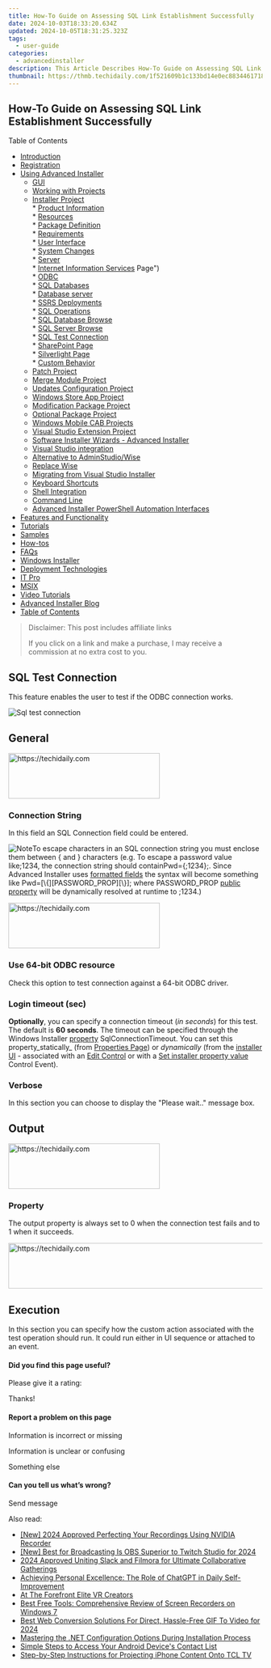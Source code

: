 ```yaml
---
title: How-To Guide on Assessing SQL Link Establishment Successfully
date: 2024-10-03T18:33:20.634Z
updated: 2024-10-05T18:31:25.323Z
tags:
  - user-guide
categories:
  - advancedinstaller
description: This Article Describes How-To Guide on Assessing SQL Link Establishment Successfully
thumbnail: https://thmb.techidaily.com/1f521609b1c133bd14e0ec883446171896f3c613d559912a6d4e6e048b474186.jpg
---
```


## How-To Guide on Assessing SQL Link Establishment Successfully

Table of Contents

* [Introduction](https://tools.techidaily.com/advancedinstaller/products/)
* [Registration](https://tools.techidaily.com/advancedinstaller/products/)
* [Using Advanced Installer](https://tools.techidaily.com/advancedinstaller/products/)  
   * [GUI](https://tools.techidaily.com/advancedinstaller/products/)  
   * [Working with Projects](https://tools.techidaily.com/advancedinstaller/products/)  
   * [Installer Project](https://tools.techidaily.com/advancedinstaller/products/)  
         * [Product Information](https://tools.techidaily.com/advancedinstaller/products/)  
         * [Resources](https://tools.techidaily.com/advancedinstaller/products/)  
         * [Package Definition](https://tools.techidaily.com/advancedinstaller/products/)  
         * [Requirements](https://tools.techidaily.com/advancedinstaller/products/)  
         * [User Interface](https://tools.techidaily.com/advancedinstaller/products/)  
         * [System Changes](https://tools.techidaily.com/advancedinstaller/products/)  
         * [Server](https://tools.techidaily.com/advancedinstaller/products/)  
                  * [Internet Information Services](https://tools.techidaily.com/advancedinstaller/products/) Page")  
                  * [ODBC](https://tools.techidaily.com/advancedinstaller/products/)  
                  * [SQL Databases](https://tools.techidaily.com/advancedinstaller/products/)  
                              * [Database server](https://tools.techidaily.com/advancedinstaller/products/)  
                              * [SSRS Deployments](https://tools.techidaily.com/advancedinstaller/products/)  
                              * [SQL Operations](https://tools.techidaily.com/advancedinstaller/products/)  
                                             * [SQL Database Browse](https://tools.techidaily.com/advancedinstaller/products/)  
                                             * [SQL Server Browse](https://tools.techidaily.com/advancedinstaller/products/)  
                                             * [SQL Test Connection](https://tools.techidaily.com/advancedinstaller/products/)  
                  * [SharePoint Page](https://tools.techidaily.com/advancedinstaller/products/)  
                  * [Silverlight Page](https://tools.techidaily.com/advancedinstaller/products/)  
         * [Custom Behavior](https://tools.techidaily.com/advancedinstaller/products/)  
   * [Patch Project](https://tools.techidaily.com/advancedinstaller/products/)  
   * [Merge Module Project](https://tools.techidaily.com/advancedinstaller/products/)  
   * [Updates Configuration Project](https://tools.techidaily.com/advancedinstaller/products/)  
   * [Windows Store App Project](https://tools.techidaily.com/advancedinstaller/products/)  
   * [Modification Package Project](https://tools.techidaily.com/advancedinstaller/products/)  
   * [Optional Package Project](https://tools.techidaily.com/advancedinstaller/products/)  
   * [Windows Mobile CAB Projects](https://tools.techidaily.com/advancedinstaller/products/)  
   * [Visual Studio Extension Project](https://tools.techidaily.com/advancedinstaller/products/)  
   * [Software Installer Wizards - Advanced Installer](https://tools.techidaily.com/advancedinstaller/products/)  
   * [Visual Studio integration](https://tools.techidaily.com/advancedinstaller/products/)  
   * [Alternative to AdminStudio/Wise](https://tools.techidaily.com/advancedinstaller/products/)  
   * [Replace Wise](https://tools.techidaily.com/advancedinstaller/products/)  
   * [Migrating from Visual Studio Installer](https://tools.techidaily.com/advancedinstaller/products/)  
   * [Keyboard Shortcuts](https://tools.techidaily.com/advancedinstaller/products/)  
   * [Shell Integration](https://tools.techidaily.com/advancedinstaller/products/)  
   * [Command Line](https://tools.techidaily.com/advancedinstaller/products/)  
   * [Advanced Installer PowerShell Automation Interfaces](https://tools.techidaily.com/advancedinstaller/products/)
* [Features and Functionality](https://tools.techidaily.com/advancedinstaller/products/)
* [Tutorials](https://tools.techidaily.com/advancedinstaller/products/)
* [Samples](https://tools.techidaily.com/advancedinstaller/products/)
* [How-tos](https://tools.techidaily.com/advancedinstaller/products/)
* [FAQs](https://tools.techidaily.com/advancedinstaller/products/)
* [Windows Installer](https://tools.techidaily.com/advancedinstaller/products/)
* [Deployment Technologies](https://tools.techidaily.com/advancedinstaller/products/)
* [IT Pro](https://tools.techidaily.com/advancedinstaller/products/)
* [MSIX](https://tools.techidaily.com/advancedinstaller/products/)
* [Video Tutorials](https://tools.techidaily.com/advancedinstaller/products/)
* [Advanced Installer Blog](https://tools.techidaily.com/advancedinstaller/products/)
* [Table of Contents](https://tools.techidaily.com/advancedinstaller/products/)

>  Disclaimer: This post includes affiliate links
>
>  If you click on a link and make a purchase, I may receive a commission at no extra cost to you.
>

## SQL Test Connection

This feature enables the user to test if the ODBC connection works.

![Sql test connection](https://cdn.advancedinstaller.com/img/ui/sql-test-connection.png "Sql test connection")  

## General

<!-- affiliate ads begin -->
<a href="https://aligracehair.sjv.io/c/5597632/1959707/19272" target="_top" id="1959707">
  <img src="//a.impactradius-go.com/display-ad/19272-1959707" border="0" alt="https://techidaily.com" width="300" height="90"/>
</a>
<img height="0" width="0" src="https://aligracehair.sjv.io/i/5597632/1959707/19272" style="position:absolute;visibility:hidden;" border="0" />
<!-- affiliate ads end -->

### Connection String

In this field an SQL Connection field could be entered.

![Note](https://cdn.advancedinstaller.com/svg/common/IconMessageNote.svg)To escape characters in an SQL connection string you must enclose them between { and } characters (e.g. To escape a password value like;1234, the connection string should containPwd={;1234};. Since Advanced Installer uses [formatted fields](https://tools.techidaily.com/advancedinstaller/products/) the syntax will become something like Pwd=\[\\{\]\[PASSWORD\_PROP\]\[\\}\]; where PASSWORD\_PROP [public property](https://tools.techidaily.com/advancedinstaller/products/) will be dynamically resolved at runtime to ;1234.)

<!-- affiliate ads begin -->
<a href="https://laganoo.pxf.io/c/5597632/1657395/16446" target="_top" id="1657395">
  <img src="//a.impactradius-go.com/display-ad/16446-1657395" border="0" alt="https://techidaily.com" width="300" height="90"/>
</a>
<img height="0" width="0" src="https://laganoo.pxf.io/i/5597632/1657395/16446" style="position:absolute;visibility:hidden;" border="0" />
<!-- affiliate ads end -->

### Use 64-bit ODBC resource

Check this option to test connection against a 64-bit ODBC driver.

### Login timeout (sec)

**Optionally**, you can specify a connection timeout (_in seconds_) for this test. The default is **60 seconds**. The timeout can be specified through the Windows Installer [property](https://tools.techidaily.com/advancedinstaller/products/) SqlConnectionTimeout. You can set this property_statically_ (from [Properties Page](https://tools.techidaily.com/advancedinstaller/products/)) or _dynamically_ (from the [installer UI](https://tools.techidaily.com/advancedinstaller/products/) \- associated with an [Edit Control](https://tools.techidaily.com/advancedinstaller/products/) or with a [Set installer property value](https://tools.techidaily.com/advancedinstaller/products/) Control Event).

### Verbose

In this section you can choose to display the "Please wait.." message box.

## Output

<!-- affiliate ads begin -->
<a href="https://aligracehair.sjv.io/c/5597632/1918714/19272" target="_top" id="1918714">
  <img src="//a.impactradius-go.com/display-ad/19272-1918714" border="0" alt="https://techidaily.com" width="300" height="90"/>
</a>
<img height="0" width="0" src="https://aligracehair.sjv.io/i/5597632/1918714/19272" style="position:absolute;visibility:hidden;" border="0" />
<!-- affiliate ads end -->

### Property

The output property is always set to 0 when the connection test fails and to 1 when it succeeds.

<!-- affiliate ads begin -->
<a href="https://aligracehair.sjv.io/c/5597632/1915870/19272" target="_top" id="1915870">
  <img src="//a.impactradius-go.com/display-ad/19272-1915870" border="0" alt="https://techidaily.com" width="728" height="90"/>
</a>
<img height="0" width="0" src="https://aligracehair.sjv.io/i/5597632/1915870/19272" style="position:absolute;visibility:hidden;" border="0" />
<!-- affiliate ads end -->

## Execution

In this section you can specify how the custom action associated with the test operation should run. It could run either in UI sequence or attached to an event.

#### Did you find this page useful?

Please give it a rating:

 Thanks!

#### Report a problem on this page

Information is incorrect or missing

Information is unclear or confusing

Something else

#### Can you tell us what’s wrong?

Send message

<ins class="adsbygoogle"
     style="display:block"
     data-ad-format="autorelaxed"
     data-ad-client="ca-pub-7571918770474297"
     data-ad-slot="1223367746"></ins>

<ins class="adsbygoogle"
     style="display:block"
     data-ad-client="ca-pub-7571918770474297"
     data-ad-slot="8358498916"
     data-ad-format="auto"
     data-full-width-responsive="true"></ins>

<span class="atpl-alsoreadstyle">Also read:</span>
<div><ul>
<li><a href="https://screen-mirroring-recording.techidaily.com/new-2024-approved-perfecting-your-recordings-using-nvidia-recorder/"><u>[New] 2024 Approved Perfecting Your Recordings Using NVIDIA Recorder</u></a></li>
<li><a href="https://screen-sharing-recording.techidaily.com/new-best-for-broadcasting-is-obs-superior-to-twitch-studio-for-2024/"><u>[New] Best for Broadcasting Is OBS Superior to Twitch Studio for 2024</u></a></li>
<li><a href="https://visual-screen-recording.techidaily.com/2024-approved-uniting-slack-and-filmora-for-ultimate-collaborative-gatherings/"><u>2024 Approved Uniting Slack and Filmora for Ultimate Collaborative Gatherings</u></a></li>
<li><a href="https://tech-revival.techidaily.com/achieving-personal-excellence-the-role-of-chatgpt-in-daily-self-improvement/"><u>Achieving Personal Excellence: The Role of ChatGPT in Daily Self-Improvement</u></a></li>
<li><a href="https://extra-tips.techidaily.com/at-the-forefront-elite-vr-creators/"><u>At The Forefront Elite VR Creators</u></a></li>
<li><a href="https://fox-metric.techidaily.com/best-free-tools-comprehensive-review-of-screen-recorders-on-windows-7/"><u>Best Free Tools: Comprehensive Review of Screen Recorders on Windows 7</u></a></li>
<li><a href="https://extra-hints.techidaily.com/best-web-conversion-solutions-for-direct-hassle-free-gif-to-video-for-2024/"><u>Best Web Conversion Solutions For Direct, Hassle-Free GIF To Video for 2024</u></a></li>
<li><a href="https://fox-metric.techidaily.com/mastering-the-net-configuration-options-during-installation-process/"><u>Mastering the .NET Configuration Options During Installation Process</u></a></li>
<li><a href="https://fox-metric.techidaily.com/simple-steps-to-access-your-android-devices-contact-list/"><u>Simple Steps to Access Your Android Device's Contact List</u></a></li>
<li><a href="https://fox-metric.techidaily.com/step-by-step-instructions-for-projecting-iphone-content-onto-tcl-tv/"><u>Step-by-Step Instructions for Projecting iPhone Content Onto TCL TV</u></a></li>
</ul></div>

